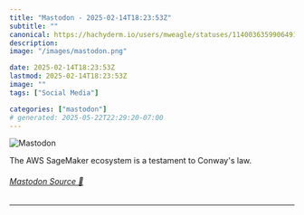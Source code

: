 ```yaml
---
title: "Mastodon - 2025-02-14T18:23:53Z"
subtitle: ""
canonical: https://hachyderm.io/users/mweagle/statuses/114003635990649108
description:
image: "/images/mastodon.png"

date: 2025-02-14T18:23:53Z
lastmod: 2025-02-14T18:23:53Z
image: ""
tags: ["Social Media"]

categories: ["mastodon"]
# generated: 2025-05-22T22:29:20-07:00
---
```

![Mastodon](/images/mastodon.png)

<p>The AWS SageMaker ecosystem is a testament to Conway&#39;s law.</p>


###### [Mastodon Source 🐘](https://hachyderm.io/@mweagle/114003635990649108)

___
